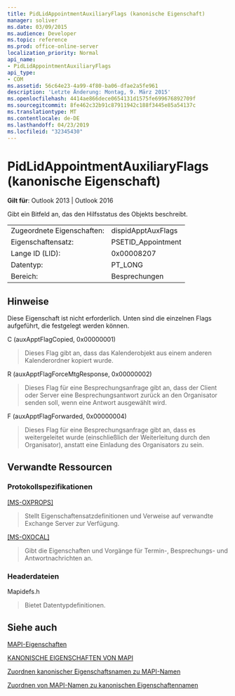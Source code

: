 ```yaml
---
title: PidLidAppointmentAuxiliaryFlags (kanonische Eigenschaft)
manager: soliver
ms.date: 03/09/2015
ms.audience: Developer
ms.topic: reference
ms.prod: office-online-server
localization_priority: Normal
api_name:
- PidLidAppointmentAuxiliaryFlags
api_type:
- COM
ms.assetid: 56c64e23-4a99-4f80-ba06-dfae2a5fe961
description: 'Letzte Änderung: Montag, 9. März 2015'
ms.openlocfilehash: 4414ae866dece0654131d1575fe699676892709f
ms.sourcegitcommit: 8fe462c32b91c87911942c188f3445e85a54137c
ms.translationtype: MT
ms.contentlocale: de-DE
ms.lasthandoff: 04/23/2019
ms.locfileid: "32345430"
---
```

# <a name="pidlidappointmentauxiliaryflags-canonical-property"></a>PidLidAppointmentAuxiliaryFlags (kanonische Eigenschaft)

  
  
**Gilt für**: Outlook 2013 | Outlook 2016 
  
Gibt ein Bitfeld an, das den Hilfsstatus des Objekts beschreibt.
  
|||
|:-----|:-----|
|Zugeordnete Eigenschaften:  <br/> |dispidApptAuxFlags  <br/> |
|Eigenschaftensatz:  <br/> |PSETID_Appointment  <br/> |
|Lange ID (LID):  <br/> |0x00008207  <br/> |
|Datentyp:  <br/> |PT_LONG  <br/> |
|Bereich:  <br/> |Besprechungen  <br/> |
   
## <a name="remarks"></a>Hinweise

Diese Eigenschaft ist nicht erforderlich. Unten sind die einzelnen Flags aufgeführt, die festgelegt werden können.
  
C (auxApptFlagCopied, 0x00000001)
  
> Dieses Flag gibt an, dass das Kalenderobjekt aus einem anderen Kalenderordner kopiert wurde.
    
R (auxApptFlagForceMtgResponse, 0x00000002)
  
> Dieses Flag für eine Besprechungsanfrage gibt an, dass der Client oder Server eine Besprechungsantwort zurück an den Organisator senden soll, wenn eine Antwort ausgewählt wird.
    
F (auxApptFlagForwarded, 0x00000004)
  
> Dieses Flag für eine Besprechungsanfrage gibt an, dass es weitergeleitet wurde (einschließlich der Weiterleitung durch den Organisator), anstatt eine Einladung des Organisators zu sein.
    
## <a name="related-resources"></a>Verwandte Ressourcen

### <a name="protocol-specifications"></a>Protokollspezifikationen

[[MS-OXPROPS]](https://msdn.microsoft.com/library/f6ab1613-aefe-447d-a49c-18217230b148%28Office.15%29.aspx)
  
> Stellt Eigenschaftensatzdefinitionen und Verweise auf verwandte Exchange Server zur Verfügung.
    
[[MS-OXOCAL]](https://msdn.microsoft.com/library/09861fde-c8e4-4028-9346-e7c214cfdba1%28Office.15%29.aspx)
  
> Gibt die Eigenschaften und Vorgänge für Termin-, Besprechungs- und Antwortnachrichten an.
    
### <a name="header-files"></a>Headerdateien

Mapidefs.h
  
> Bietet Datentypdefinitionen.
    
## <a name="see-also"></a>Siehe auch



[MAPI-Eigenschaften](mapi-properties.md)
  
[KANONISCHE EIGENSCHAFTEN VON MAPI](mapi-canonical-properties.md)
  
[Zuordnen kanonischer Eigenschaftsnamen zu MAPI-Namen](mapping-canonical-property-names-to-mapi-names.md)
  
[Zuordnen von MAPI-Namen zu kanonischen Eigenschaftennamen](mapping-mapi-names-to-canonical-property-names.md)

